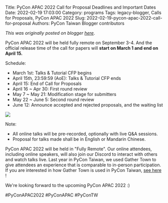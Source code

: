 Title: PyCon APAC 2022 Call for Proposal Deadlines and Important Dates
Date: 2022-02-19 17:03:00
Category: programs
Tags: legacy-blogger, Calls for Proposals, PyCon APAC 2022
Slug: 2022-02-19-pycon-apac-2022-call-for-proposal
Authors: PyCon Taiwan Blogger contributors

*This was originally posted on blogger [here](https://pycontw.blogspot.com/2022/02/pycon-apac-2022-call-for-proposal.html)*.

<!--more-->

PyCon APAC 2022 will be held fully remote on September 3-4. And the official release time of the call for papers will **start on March 1 and end on April 15.**

Schedule:

* March 1st: Talks & Tutorial CFP begins
* April 15th, 23:59:59 (AoE): Talks & Tutorial CFP ends
* April 15: End of Call for Proposals
* April 16 ~ Apr 30: First round review
* May 7 ~ May 21: Modification stage for submitters
* May 22 ~ June 5: Second round review
* June 12: Announce accepted and rejected proposals, and the waiting list

[![](https://blogger.googleusercontent.com/img/a/AVvXsEgE0UkZxCrDX_iHi-5Vge3EjTN8KjF1NFAqtwEIOt0JhC_pvIiMhTxnEI0hzhSFtqYPaz6nfNfieVa8OPKg01m-6KIatMiXOdIDF6H5awkWoxKyQ6n7__Ows1r9oyefw-FDjafa-U6WH71g8xMqZu3zypLR4-rSyIkcBganKBM7spiq79UX9ASbprTW=w425-h489)](https://blogger.googleusercontent.com/img/a/AVvXsEgE0UkZxCrDX_iHi-5Vge3EjTN8KjF1NFAqtwEIOt0JhC_pvIiMhTxnEI0hzhSFtqYPaz6nfNfieVa8OPKg01m-6KIatMiXOdIDF6H5awkWoxKyQ6n7__Ows1r9oyefw-FDjafa-U6WH71g8xMqZu3zypLR4-rSyIkcBganKBM7spiq79UX9ASbprTW)  


Note:

* All online talks will be pre-recorded, optionally with live Q&A sessions.
* Proposal for talks made shall be in English or Mandarin Chinese.

PyCon APAC 2022 will be held in "Fully Remote". Our online attendees, including online speakers, will also join our Discord to interact with others and watch talks live. Last year in PyCon Taiwan, we used Gather Town to give attendees an experience that is comparable to in-person participation. If you are interested in how Gather Town is used in PyCon Taiwan, [see here](https://pycontw.blogspot.com/2022/01/how-pycon-taiwan-uses-gather-town-to.html) !

 We're looking forward to the upcoming PyCon APAC 2022 :)

 #PyConAPAC2022  #PyConAPAC #PyConTW
